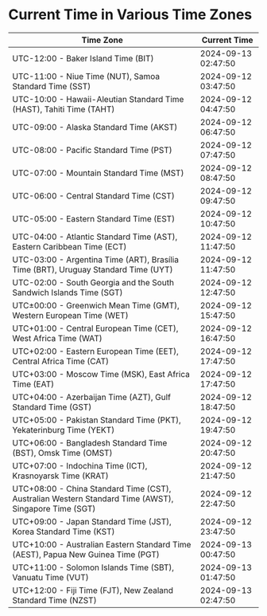 # Current Time in Various Time Zones

| Time Zone | Current Time |
|-----------|--------------|
| UTC-12:00 - Baker Island Time (BIT) | 2024-09-13 02:47:50 |
| UTC-11:00 - Niue Time (NUT), Samoa Standard Time (SST) | 2024-09-12 03:47:50 |
| UTC-10:00 - Hawaii-Aleutian Standard Time (HAST), Tahiti Time (TAHT) | 2024-09-12 04:47:50 |
| UTC-09:00 - Alaska Standard Time (AKST) | 2024-09-12 06:47:50 |
| UTC-08:00 - Pacific Standard Time (PST) | 2024-09-12 07:47:50 |
| UTC-07:00 - Mountain Standard Time (MST) | 2024-09-12 08:47:50 |
| UTC-06:00 - Central Standard Time (CST) | 2024-09-12 09:47:50 |
| UTC-05:00 - Eastern Standard Time (EST) | 2024-09-12 10:47:50 |
| UTC-04:00 - Atlantic Standard Time (AST), Eastern Caribbean Time (ECT) | 2024-09-12 11:47:50 |
| UTC-03:00 - Argentina Time (ART), Brasília Time (BRT), Uruguay Standard Time (UYT) | 2024-09-12 11:47:50 |
| UTC-02:00 - South Georgia and the South Sandwich Islands Time (SGT) | 2024-09-12 12:47:50 |
| UTC±00:00 - Greenwich Mean Time (GMT), Western European Time (WET) | 2024-09-12 15:47:50 |
| UTC+01:00 - Central European Time (CET), West Africa Time (WAT) | 2024-09-12 16:47:50 |
| UTC+02:00 - Eastern European Time (EET), Central Africa Time (CAT) | 2024-09-12 17:47:50 |
| UTC+03:00 - Moscow Time (MSK), East Africa Time (EAT) | 2024-09-12 17:47:50 |
| UTC+04:00 - Azerbaijan Time (AZT), Gulf Standard Time (GST) | 2024-09-12 18:47:50 |
| UTC+05:00 - Pakistan Standard Time (PKT), Yekaterinburg Time (YEKT) | 2024-09-12 19:47:50 |
| UTC+06:00 - Bangladesh Standard Time (BST), Omsk Time (OMST) | 2024-09-12 20:47:50 |
| UTC+07:00 - Indochina Time (ICT), Krasnoyarsk Time (KRAT) | 2024-09-12 21:47:50 |
| UTC+08:00 - China Standard Time (CST), Australian Western Standard Time (AWST), Singapore Time (SGT) | 2024-09-12 22:47:50 |
| UTC+09:00 - Japan Standard Time (JST), Korea Standard Time (KST) | 2024-09-12 23:47:50 |
| UTC+10:00 - Australian Eastern Standard Time (AEST), Papua New Guinea Time (PGT) | 2024-09-13 00:47:50 |
| UTC+11:00 - Solomon Islands Time (SBT), Vanuatu Time (VUT) | 2024-09-13 01:47:50 |
| UTC+12:00 - Fiji Time (FJT), New Zealand Standard Time (NZST) | 2024-09-13 02:47:50 |
